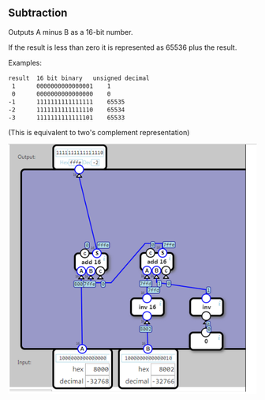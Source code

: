 ## Subtraction

Outputs A minus B as a 16-bit number.

If the result is less than zero it is represented as 65536 plus the result.

Examples:

	result	16 bit binary	unsigned decimal
	 1		0000000000000001	1
	 0		0000000000000000	0
	-1		1111111111111111	65535
	-2		1111111111111110	65534
	-3		1111111111111101	65533

(This is equivalent to two's complement representation)

![](09.png)